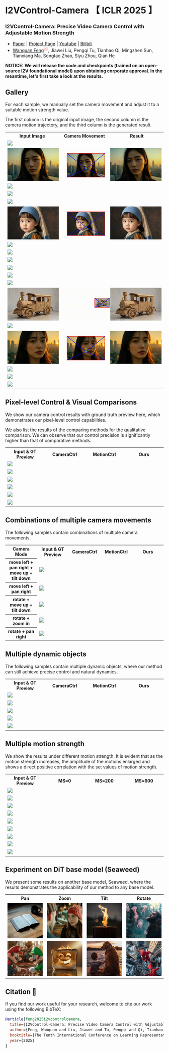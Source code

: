 # I2VControl-Camera 【 ICLR 2025 】

### I2VControl-Camera: Precise Video Camera Control with Adjustable Motion Strength

- [Paper](https://arxiv.org/abs/2411.06525) | [Project Page](https://wanquanf.github.io/I2VControlCamera) | [Youtube](None) | [Bilibili](None)
-  [Wanquan Feng](https://wanquanf.github.io)<sup style="color: #ef4444">✉️</sup>, Jiawei Liu, Pengqi Tu, Tianhao Qi, Mingzhen Sun, Tianxiang Ma, Songtao Zhao, Siyu Zhou, Qian He

**NOTICE: We will release the code and checkpoints (trained on an open-source I2V foundational model) upon obtaining corporate approval. In the meantime, let's first take a look at the results.**




## Gallery

For each sample, we manually set the camera movement and adjust it to a suitable motion strength value. 

The first column is the original input image, the second column is the camera motion trajectory, and the third column is the generated result.


<table>
  <tr>
    <th width=34% style="text-align:center">Input Image</th>
    <th width=32% style="text-align:center">Camera Movement</th>
    <th width=34% style="text-align:center">Result</th>
  </tr>
  <tr>
    <td colspan="3" ><img src="assets/007.gif"></td>
  </tr>
  <tr>
    <td colspan="3"><img src="assets/010.gif"></td>
  </tr>
  <tr>
    <td colspan="3"><img src="assets/001.gif"></td>
  </tr>
  <tr>
    <td colspan="3"><img src="assets/000.gif"></td>
  </tr>
  <tr>
    <td colspan="3"><img src="assets/002.gif"></td>
  </tr>
  <tr>
    <td colspan="3"><img src="assets/006.gif"></td>
  </tr>
  <tr>
    <td colspan="3"><img src="assets/015.gif"></td>
  </tr>
  <tr>
    <td colspan="3"><img src="assets/013.gif"></td>
  </tr>
  <tr>
    <td colspan="3"><img src="assets/012.gif"></td>
  </tr>
  <tr>
    <td colspan="3"><img src="assets/017.gif"></td>
  </tr>
  <tr>
    <td colspan="3"><img src="assets/011.gif"></td>
  </tr>
  <tr>
    <td colspan="3"><img src="assets/009.gif"></td>
  </tr>
  <tr>
    <td colspan="3"><img src="assets/008.gif"></td>
  </tr>
  <tr>
    <td colspan="3"><img src="assets/004.gif"></td>
  </tr>
  <tr>
    <td colspan="3"><img src="assets/014.gif"></td>
  </tr>
  <tr>
    <td colspan="3"><img src="assets/016.gif"></td>
  </tr>
  <tr>
    <td colspan="3"><img src="assets/003.gif"></td>
  </tr>
  <tr>
    <td colspan="3"><img src="assets/005.gif"></td>
  </tr>
</table>



## Pixel-level Control & Visual Comparisons

We show our camera control results with ground truth preview here, which demonstrates our pixel-level control capabilities.

We also list the results of the comparing methods for the qualitative comparison. We can observe that our control precision is significantly higher than that of comparative methods.

<table>
  <tr>
    <th width=25% style="text-align:center">Input & GT Preview</th>
    <th width=25% style="text-align:center">CameraCtrl</th>
    <th width=25% style="text-align:center">MotionCtrl</th>
    <th width=25% style="text-align:center">Ours</th>
  </tr>
  <tr>
    <td colspan="4" ><img src="assets/pixel/004-3.gif"></td>
  </tr>
  <tr>
    <td colspan="4" ><img src="assets/pixel/006-2.gif"></td>
  </tr>
  <tr>
    <td colspan="4" ><img src="assets/pixel/007-3.gif"></td>
  </tr>
  <tr>
    <td colspan="4" ><img src="assets/pixel/011-0.gif"></td>
  </tr>
  <tr>
    <td colspan="4" ><img src="assets/pixel/20241001223430.gif"></td>
  </tr>
  <tr>
    <td colspan="4" ><img src="assets/pixel/20241002000913.gif"></td>
  </tr>
</table>


## Combinations of multiple camera movements

The following samples contain combinations of multiple camera movements.

<table>
  <tr>
    <th width=20% style="text-align:center">Camera Mode</th>
    <th width=20% style="text-align:center">Input & GT Preview</th>
    <th width=20% style="text-align:center">CameraCtrl</th>
    <th width=20% style="text-align:center">MotionCtrl</th>
    <th width=20% style="text-align:center">Ours</th>
  </tr>
  <tr>
    <th width=20% style="text-align:center">move left + pan right + move up + tilt down</th>
    <td colspan="4" ><img src="assets/pixel/20241002002519.gif"></td>
  </tr>
  <tr>
    <th width=20% style="text-align:center">move left + pan right</th>
    <td colspan="4" ><img src="assets/pixel/20240906132533.gif"></td>
  </tr>
  <tr>
    <th width=20% style="text-align:center">rotate + move up + tilt down</th>
    <td colspan="4" ><img src="assets/pixel/20241120012823.gif"></td>
  </tr>
  <tr>
    <th width=20% style="text-align:center">rotate + zoom in</th>
    <td colspan="4" ><img src="assets/pixel/20241120011336.gif"></td>
  </tr>
  <tr>
    <th width=20% style="text-align:center">rotate + pan right</th>
    <td colspan="4" ><img src="assets/pixel/20241120015213.gif"></td>
  </tr>
</table>


## Multiple dynamic objects

The following samples contain multiple dynamic objects, where our method can still achieve precise control and natural dynamics.


<table>
  <tr>
    <th width=25% style="text-align:center">Input & GT Preview</th>
    <th width=25% style="text-align:center">CameraCtrl</th>
    <th width=25% style="text-align:center">MotionCtrl</th>
    <th width=25% style="text-align:center">Ours</th>
  </tr>
  <tr>
    <td colspan="4" ><img src="assets/pixel/20241120024444.gif"></td>
  </tr>
  <tr>
    <td colspan="4" ><img src="assets/pixel/20241120030823.gif"></td>
  </tr>
  <tr>
    <td colspan="4" ><img src="assets/pixel/20241120034631.gif"></td>
  </tr>
  <tr>
    <td colspan="4" ><img src="assets/pixel/20241120041540.gif"></td>
  </tr>
  <tr>
    <td colspan="4" ><img src="assets/pixel/20241121033649.gif"></td>
  </tr>
</table>


## Multiple motion strength

We show the results under different motion strength. It is evident that as the motion strength increases, the amplitude of the motions enlarged and shows a direct positive correlation with the set values of motion strength.


<table>
  <tr>
    <th width=25% style="text-align:center">Input & GT Preview</th>
    <th width=25% style="text-align:center">MS=0</th>
    <th width=25% style="text-align:center">MS=200</th>
    <th width=25% style="text-align:center">MS=600</th>
  </tr>
  <tr>
    <td colspan="4" ><img src="assets/pixel/range_0.gif"></td>
  </tr>
  <tr>
    <td colspan="4" ><img src="assets/pixel/range_1.gif"></td>
  </tr>
  <tr>
    <td colspan="4" ><img src="assets/pixel/range_2.gif"></td>
  </tr>
  <tr>
    <td colspan="4" ><img src="assets/pixel/range_3.gif"></td>
  </tr>
  <tr>
    <td colspan="4" ><img src="assets/pixel/range_4.gif"></td>
  </tr>
  <tr>
    <td colspan="4" ><img src="assets/pixel/range_5.gif"></td>
  </tr>
  <tr>
    <td colspan="4" ><img src="assets/pixel/range_6.gif"></td>
  </tr>
  <tr>
    <td colspan="4" ><img src="assets/pixel/range_7.gif"></td>
  </tr>
  <tr>
    <td colspan="4" ><img src="assets/pixel/range_8.gif"></td>
  </tr>
</table>



## Experiment on DiT base model (Seaweed)

We present some results on another base model, Seaweed, where the results demonstrates the applicability of our method to any base model.


<table>
  <tr>
    <th width=25% style="text-align:center">Pan</th>
    <th width=25% style="text-align:center">Zoom</th>
    <th width=25% style="text-align:center">Tilt</th>
    <th width=25% style="text-align:center">Rotate</th>
  </tr>
  <tr>
    <td colspan="1" ><img src="assets/pixel/seaweed_pan.gif"></td>
    <td colspan="1" ><img src="assets/pixel/seaweed_zoom.gif"></td>
    <td colspan="1" ><img src="assets/pixel/seaweed_tilt.gif"></td>
    <td colspan="1" ><img src="assets/pixel/seaweed_rotate.gif"></td>
  </tr>
  <tr>
    <td colspan="1" ><img src="assets/pixel/seaweed_pan2.gif"></td>
    <td colspan="1" ><img src="assets/pixel/seaweed_zoom2.gif"></td>
    <td colspan="1" ><img src="assets/pixel/seaweed_tilt2.gif"></td>
    <td colspan="1" ><img src="assets/pixel/seaweed_rotate2.gif"></td>
  </tr>
</table>




## Citation 💖
If you find our work useful for your research, welcome to cite our work using the following BibTeX:
```bibtex
@article{feng2025i2vcontrolcamera,
  title={I2VControl-Camera: Precise Video Camera Control with Adjustable Motion Strength},
  author={Feng, Wanquan and Liu, Jiawei and Tu, Pengqi and Qi, Tianhao and Sun, Mingzhen and Ma, Tianxiang and Zhao, Songtao and Zhou, Siyu and He, Qian},
  booktitle={The Tenth International Conference on Learning Representations, (ICLR)},
  year={2025}
}
```
